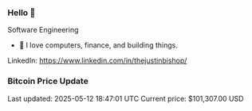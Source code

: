 ### Hello 🤙  

Software Engineering

- 🔭 I love computers, finance, and building things.
  
LinkedIn: https://www.linkedin.com/in/thejustinbishop/  










### Bitcoin Price Update
Last updated: 2025-05-12 18:47:01 UTC
Current price: $101,307.00 USD

